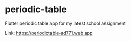 # periodic-table
Flutter periodic table app for my latest school assignment

Link: https://periodictable-ad771.web.app
